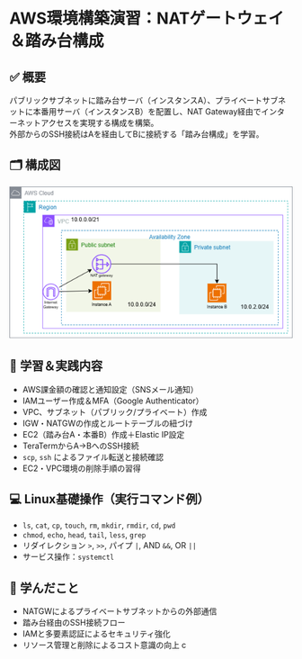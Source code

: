 # AWS環境構築演習：NATゲートウェイ＆踏み台構成

## ✅ 概要
パブリックサブネットに踏み台サーバ（インスタンスA）、プライベートサブネットに本番用サーバ（インスタンスB）を配置し、NAT Gateway経由でインターネットアクセスを実現する構成を構築。  
外部からのSSH接続はAを経由してBに接続する「踏み台構成」を学習。

## 🗂️ 構成図
![構成図](./diagram.png)

## 🔨 学習＆実践内容
- AWS課金額の確認と通知設定（SNSメール通知）
- IAMユーザー作成＆MFA（Google Authenticator）
- VPC、サブネット（パブリック/プライベート）作成
- IGW・NATGWの作成とルートテーブルの紐づけ
- EC2（踏み台A・本番B）作成＋Elastic IP設定
- TeraTermからA→BへのSSH接続
- `scp`, `ssh` によるファイル転送と接続確認
- EC2・VPC環境の削除手順の習得

## 💻 Linux基礎操作（実行コマンド例）
- `ls`, `cat`, `cp`, `touch`, `rm`, `mkdir`, `rmdir`, `cd`, `pwd`
- `chmod`, `echo`, `head`, `tail`, `less`, `grep`
- リダイレクション `>`, `>>`, パイプ `|`, AND `&&`, OR `||`
- サービス操作：`systemctl`

## 📘 学んだこと
- NATGWによるプライベートサブネットからの外部通信
- 踏み台経由のSSH接続フロー
- IAMと多要素認証によるセキュリティ強化
- リソース管理と削除によるコスト意識の向上
c
